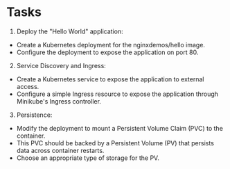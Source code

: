 # Tasks

1. Deploy the "Hello World" application:

- Create a Kubernetes deployment for the nginxdemos/hello image.
- Configure the deployment to expose the application on port 80.

2. Service Discovery and Ingress:

- Create a Kubernetes service to expose the application to external access.
- Configure a simple Ingress resource to expose the application through Minikube's Ingress controller.

3. Persistence:

- Modify the deployment to mount a Persistent Volume Claim (PVC) to the container.
- This PVC should be backed by a Persistent Volume (PV) that persists data across container restarts.
- Choose an appropriate type of storage for the PV.
